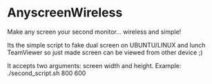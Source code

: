 # AnyscreenWireless
Make any screen your second monitor... wireless and simple!

Its the simple script to fake dual screen on UBUNTU/LINUX and lunch TeamViewer so just made screen can be viewed from other device ;)

It accepts two arguments: screen width and height.
Example:
./second_script.sh 800 600
